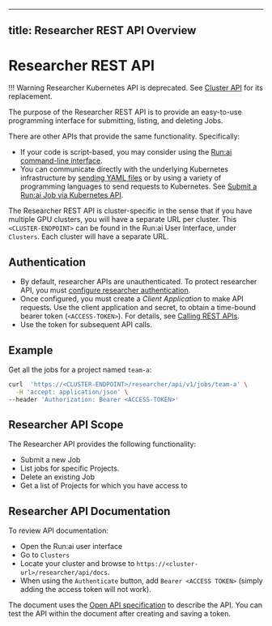 
---
title: Researcher REST API Overview
---
# Researcher REST API


!!! Warning
    Researcher Kubernetes API is deprecated. See [Cluster API](../../cluster-api/workload-overview-dev.md) for its replacement.
    
    
The purpose of the Researcher REST API is to provide an easy-to-use programming interface for submitting, listing, and deleting Jobs. 

There are other APIs that provide the same functionality. Specifically:

* If your code is script-based, you may consider using the [Run:ai command-line interface](../../../Researcher/cli-reference/Introduction.md).
* You can communicate directly with the underlying Kubernetes infrastructure by [sending YAML files](../k8s-api/launch-job-via-yaml.md) or by using a variety of programming languages to send requests to Kubernetes. See [Submit a Run:ai Job via Kubernetes API](../k8s-api/launch-job-via-kubernetes-api.md).

The Researcher REST API is cluster-specific in the sense that if you have multiple GPU clusters, you will have a separate URL per cluster.
This `<CLUSTER-ENDPOINT>` can be found in the Run:ai User Interface, under `Clusters`. Each cluster will have a separate URL.


## Authentication

* By default, researcher APIs are unauthenticated. To protect researcher API, you must [configure researcher authentication](../../../admin/authentication/researcher-authentication.md).
* Once configured, you must create a _Client Application_ to make API requests. Use the client application and secret, to obtain a time-bound bearer token (`<ACCESS-TOKEN>`). For details, see [Calling REST APIs](../../rest-auth.md).
* Use the token for subsequent API calls. 

## Example

Get all the jobs for a project named `team-a`: 

``` bash
curl  'https://<CLUSTER-ENDPOINT>/researcher/api/v1/jobs/team-a' \
  -H 'accept: application/json' \
--header 'Authorization: Bearer <ACCESS-TOKEN>' 
```


## Researcher API Scope

The Researcher API provides the following functionality:

* Submit a new Job
* List jobs for specific Projects.
* Delete an existing Job
* Get a list of Projects for which you have access to


##  Researcher API Documentation

To review API documentation:

* Open the Run:ai user interface
* Go to `Clusters`
* Locate your cluster and browse to `https://<cluster-url>/researcher/api/docs`.
* When using the `Authenticate` button, add `Bearer <ACCESS TOKEN>` (simply adding the access token will not work).

The document uses the [Open API specification](https://swagger.io/specification/) to describe the API. You can test the API within the document after creating and saving a token.